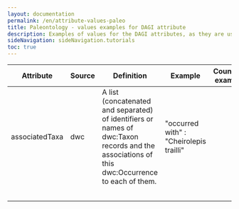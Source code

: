 ```yaml
---
layout: documentation
permalink: /en/attribute-values-paleo
title: Paleontology - values examples for DAGI attribute
description: Examples of values for the DAGI attributes, as they are used for Paleontology specimens
sideNavigation: sideNavigation.tutorials
toc: true
---
```


| Attribute | Source | Definition | Example | Counter-example |
| --------- | ------ | ---------- | ------- | --------------- |
| associatedTaxa | dwc | A list (concatenated and separated) of identifiers or names of dwc:Taxon records and the associations of this dwc:Occurrence to each of them. | "occurred with" : "Cheirolepis trailli" |  |
|  |  |  |  |  |
|  |  |  |  |  |
|  |  |  |  |  |
|  |  |  |  |  |
|  |  |  |  |  |
